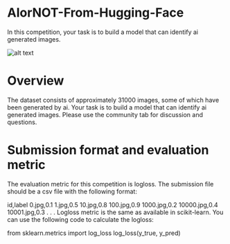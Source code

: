 # AIorNOT-From-Hugging-Face

In this competition, your task is to build a model that can identify ai generated images.

![alt text]([http://url/to/img.png](https://c.ndtvimg.com/2023-01/nq84a6v_indian-cricketers-as-toddlers_625x300_05_January_23.jpg))

# Overview
The dataset consists of approximately 31000 images, some of which have been generated by ai. Your task is to build a model that can identify ai generated images. Please use the community tab for discussion and questions.

# Submission format and evaluation metric
The evaluation metric for this competition is logloss. The submission file should be a csv file with the following format:

id,label
0.jpg,0.1
1.jpg,0.5
10.jpg,0.8
100.jpg,0.9
1000.jpg,0.2
10000.jpg,0.4
10001.jpg,0.3
.
.
.
Logloss metric is the same as available in scikit-learn. You can use the following code to calculate the logloss:

from sklearn.metrics import log_loss
log_loss(y_true, y_pred)
